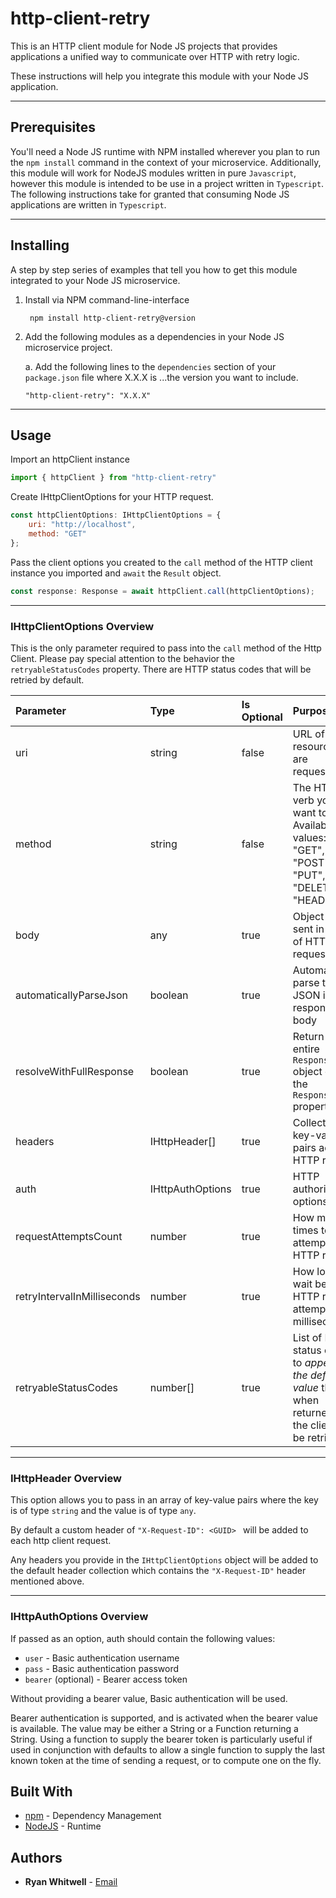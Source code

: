 # http-client-retry

This is an HTTP client module for Node JS projects that provides applications a unified way to communicate over HTTP with retry logic.

These instructions will help you integrate this module with your Node JS application.

---

## Prerequisites

You'll need a Node JS runtime with NPM installed wherever you plan to run the ```npm install``` command in the context of your microservice. Additionally, this module will work for NodeJS modules written in pure ```Javascript```, however this module is intended to be use in a project written in ```Typescript```. The following instructions take for granted that consuming Node JS applications are written in ```Typescript```.

---

## Installing

A step by step series of examples that tell you how to get this module integrated to your Node JS microservice.

1. Install via NPM command-line-interface
   ```
    npm install http-client-retry@version
   ```

2. Add the following modules as a dependencies in your Node JS microservice project. 

   a. Add the following lines to the ```dependencies``` section of your ```package.json``` file where X.X.X is ...the version you want to include.  
   ```
   "http-client-retry": "X.X.X"
   ```
   
---

## Usage

Import an httpClient instance

```javascript
import { httpClient } from "http-client-retry"
```

Create IHttpClientOptions for your HTTP request.
```javascript
const httpClientOptions: IHttpClientOptions = {
    uri: "http://localhost",
    method: "GET"
};
```

Pass the client options you created to the ```call``` method of the HTTP client instance you imported and ```await``` the ```Result``` object.

```javascript
const response: Response = await httpClient.call(httpClientOptions);
```

---

### IHttpClientOptions Overview

This is the only parameter required to pass into the ```call``` method of the Http Client. Please pay special attention to the behavior the ```retryableStatusCodes``` property. There are HTTP status codes that will be retried by default.

| Parameter                   | Type              | Is Optional | Purpose                                                                                                     | Default Value
| :---------------------------|:------------------| :-----------| :-----------------------------------------------------------------------------------------------------------| :---------------------------------|
| uri                         | string            | false       | URL of the resource you are requesting                                                                      | N/A
| method                      | string            | false       | The HTTP verb you want to use. Available values: "GET", "POST", "PUT", "DELETE", "HEAD"                     | N/A
| body                        | any               |  true       | Object to be sent in body of HTTP request                                                                   | ```undefined```
| automaticallyParseJson      | boolean           |  true       | Automatically parse the JSON in the response body                                                           | true
| resolveWithFullResponse     | boolean           |  true       | Return the entire ```Response``` object or just the ```Response.body``` property                            | true
| headers                     | IHttpHeader[]     |  true       | Collection of key-value pairs added HTTP request                                                            | ```[{"X-Request-ID": <GUID> }]```
| auth                        | IHttpAuthOptions  |  true       | HTTP authorization options                                                                                  | ```undefined```
| requestAttemptsCount        | number            |  true       | How many times to attempt the HTTP request                                                                  | 1
| retryIntervalInMilliseconds | number            |  true       | How long to wait between HTTP request attempts (in milliseconds)                                            | 1000
| retryableStatusCodes        | number[]          |  true       | List of HTTP status codes to *append to the default value* that when returned to the client will be retried | [502, 503, 504]

---

### IHttpHeader Overview

This option allows you to pass in an array of key-value pairs where the key is of type ```string``` and the value is of type ```any```.

By default a custom header of ```"X-Request-ID": <GUID> ``` will be added to each http client request. 

Any headers you provide in the ```IHttpClientOptions``` object will be added to the default header collection which contains the ```"X-Request-ID"``` header mentioned above.

---

### IHttpAuthOptions Overview

If passed as an option, auth should contain the following values:

- ```user``` - Basic authentication username
- ```pass``` - Basic authentication password
- ```bearer``` (optional) - Bearer access token

Without providing a bearer value, Basic authentication will be used.

Bearer authentication is supported, and is activated when the bearer value is available. The value may be either a String or a Function returning a String. Using a function to supply the bearer token is particularly useful if used in conjunction with defaults to allow a single function to supply the last known token at the time of sending a request, or to compute one on the fly.

## Built With

* [npm](https://www.npmjs.com/) - Dependency Management
* [NodeJS](https://nodejs.org/en/) - Runtime

## Authors

* **Ryan Whitwell** - [Email](mailto:ryanwhitwell.developer@gmail.com)
